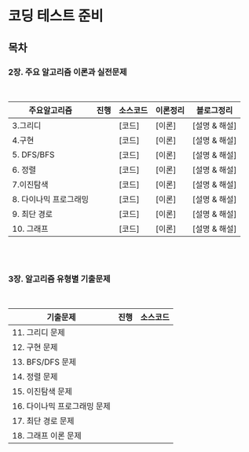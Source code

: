 # 코딩 테스트 준비

## 목차

### **2장. 주요 알고리즘 이론과 실전문제**

</br>

| 주요알고리즘     | 진행|  소스코드   |  이론정리    |  블로그정리  |
| ---- | ---- | ---- | ---- | ---- |
|   3.그리디   |  |  [코드] |    [이론]|    [설명 & 해설]  |
|   4.구현   |  |  [코드] |    [이론]|    [설명 & 해설]  |
|   5. DFS/BFS   |  |  [코드] |    [이론]|    [설명 & 해설]  |
|   6. 정렬   |  |  [코드] |    [이론]|    [설명 & 해설]  |
|   7.이진탐색   |  |  [코드] |    [이론]|    [설명 & 해설]  |
|   8. 다이나믹 프로그래밍   |  |  [코드] |    [이론]|    [설명 & 해설]  |
|   9. 최단 경로   |  |  [코드] |    [이론]|    [설명 & 해설]  |
|   10. 그래프   |  |  [코드] |    [이론]|    [설명 & 해설]  |

</br>
</br>

### **3장. 알고리즘 유형별 기출문제**

</br>

|  기출문제                     |  진행  |소스코드 |
| ---------------------------- |  ---- |------- |
| 11. 그리디 문제               |   |     |
| 12. 구현 문제                 |   |  |
| 13. BFS/DFS 문제              |   |  |
| 14. 정렬 문제                 |   | |
| 15. 이진탐색 문제              |   |        |
| 16. 다이나믹 프로그래밍 문제     |   |        |
| 17. 최단 경로 문제             |   |        |
| 18. 그래프 이론 문제            |   |        |
